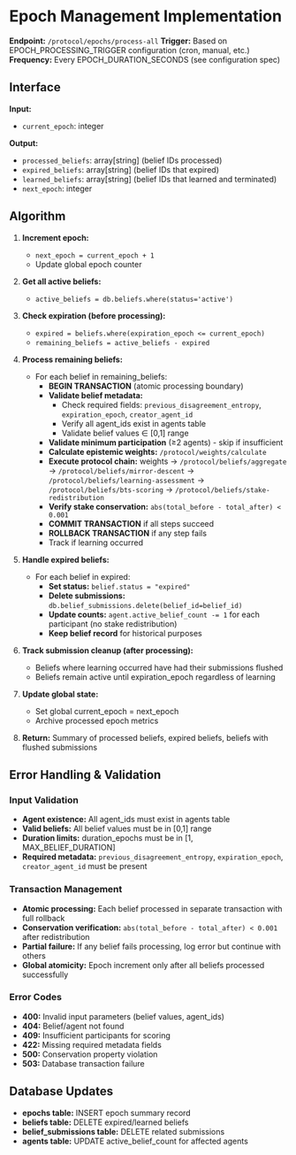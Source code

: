 # Epoch Management Implementation

**Endpoint:** `/protocol/epochs/process-all`
**Trigger:** Based on EPOCH_PROCESSING_TRIGGER configuration (cron, manual, etc.)
**Frequency:** Every EPOCH_DURATION_SECONDS (see configuration spec)

## Interface
**Input:**
- `current_epoch`: integer

**Output:**
- `processed_beliefs`: array[string] (belief IDs processed)
- `expired_beliefs`: array[string] (belief IDs that expired)
- `learned_beliefs`: array[string] (belief IDs that learned and terminated)
- `next_epoch`: integer

## Algorithm
1. **Increment epoch:**
   - `next_epoch = current_epoch + 1`
   - Update global epoch counter

2. **Get all active beliefs:**
   - `active_beliefs = db.beliefs.where(status='active')`

3. **Check expiration (before processing):**
   - `expired = beliefs.where(expiration_epoch <= current_epoch)`
   - `remaining_beliefs = active_beliefs - expired`

4. **Process remaining beliefs:**
   - For each belief in remaining_beliefs:
     - **BEGIN TRANSACTION** (atomic processing boundary)
     - **Validate belief metadata:**
       - Check required fields: `previous_disagreement_entropy`, `expiration_epoch`, `creator_agent_id`
       - Verify all agent_ids exist in agents table
       - Validate belief values ∈ [0,1] range
     - **Validate minimum participation** (≥2 agents) - skip if insufficient  
     - **Calculate epistemic weights:** `/protocol/weights/calculate`
     - **Execute protocol chain:** weights → `/protocol/beliefs/aggregate` → `/protocol/beliefs/mirror-descent` → `/protocol/beliefs/learning-assessment` → `/protocol/beliefs/bts-scoring` → `/protocol/beliefs/stake-redistribution`
     - **Verify stake conservation:** `abs(total_before - total_after) < 0.001`
     - **COMMIT TRANSACTION** if all steps succeed
     - **ROLLBACK TRANSACTION** if any step fails
     - Track if learning occurred

5. **Handle expired beliefs:**
   - For each belief in expired:
     - **Set status:** `belief.status = "expired"`
     - **Delete submissions:** `db.belief_submissions.delete(belief_id=belief_id)`
     - **Update counts:** `agent.active_belief_count -= 1` for each participant (no stake redistribution)
     - **Keep belief record** for historical purposes

6. **Track submission cleanup (after processing):**
   - Beliefs where learning occurred have had their submissions flushed
   - Beliefs remain active until expiration_epoch regardless of learning

7. **Update global state:**
   - Set global current_epoch = next_epoch
   - Archive processed epoch metrics

8. **Return:** Summary of processed beliefs, expired beliefs, beliefs with flushed submissions

## Error Handling & Validation

### Input Validation
- **Agent existence:** All agent_ids must exist in agents table  
- **Valid beliefs:** All belief values must be in [0,1] range
- **Duration limits:** duration_epochs must be in [1, MAX_BELIEF_DURATION]
- **Required metadata:** `previous_disagreement_entropy`, `expiration_epoch`, `creator_agent_id` must be present

### Transaction Management
- **Atomic processing:** Each belief processed in separate transaction with full rollback
- **Conservation verification:** `abs(total_before - total_after) < 0.001` after redistribution
- **Partial failure:** If any belief fails processing, log error but continue with others  
- **Global atomicity:** Epoch increment only after all beliefs processed successfully

### Error Codes
- **400:** Invalid input parameters (belief values, agent_ids)
- **404:** Belief/agent not found
- **409:** Insufficient participants for scoring
- **422:** Missing required metadata fields
- **500:** Conservation property violation  
- **503:** Database transaction failure

## Database Updates
- **epochs table:** INSERT epoch summary record
- **beliefs table:** DELETE expired/learned beliefs
- **belief_submissions table:** DELETE related submissions
- **agents table:** UPDATE active_belief_count for affected agents